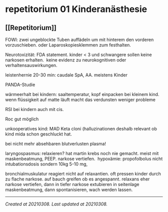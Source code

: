 # repetitorium 01 Kinderanästhesie
 [[Repetitorium]] 
---



FOWI: zwei ungeblockte Tuben auffädeln um mit hinterem den vorderen vorzuschieben. oder Laparoskopiesklemmen zum festhalten.

Neurotoxizität: FDA statement. kinder < 3 und schwangere sollen keine narkosen erhalten.  keine evidenz zu neurokognitiven oder verhaltensauswirkungen.

leistenhernie 20-30 min: caudale SpA, AA. meistens Kinder

PANDA-Studie

wärmeerhalt bei kindern: saaltemperatur, kopf einpacken bei kleinem kind. wenn flüssigkeit auf matte läuft macht das verdunsten weniger probleme

RSI bei kindern auch mit cis.

Roc gut möglich

unkooperatives kind: MAD Keta cloni (halluzinationen deshalb relevant ob kind mida schon geschluckt hat.

bei nicht mehr absehbaren blutverlusten plasma!

laryngospasmus: relaxieren? hat martin krebs noch nie gemacht. meist mit maskenbeatmung, PEEP. narkose vertiefen.  hypoxämie: propofolbolus nicht intubationsdosis sondern 10kg 5-10 mg,

bronchialmuskulatur reagiert nicht auf relaxantien. oft pressen kinder durch zu flache narkose. auf bauch greifen ob es angespannt. relaxans eher narkose vertiefen, dann in tiefer narkose extubieren in seitenlage maskenbeatmung, dann spontanisieren, wach werden lassen.

---

_Created at 20210308._
_Last updated at 20210308._



